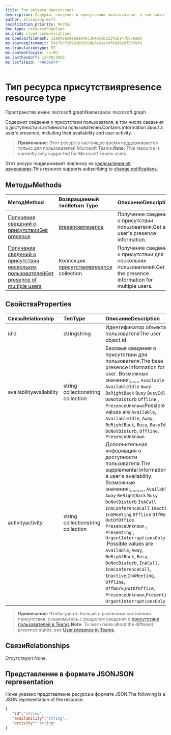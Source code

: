```yaml
---
title: Тип ресурса присутствия
description: Содержит сведения о присутствии пользователя, в том числе сведения о доступности и активности пользователей.
author: elvinyang-msft
localization_priority: Normal
doc_type: resourcePageType
ms.prod: cloud-communications
ms.openlocfilehash: 31e042e59e9ede46c3649ccb623416147b676e06
ms.sourcegitcommit: 59e79cf2693cbb550da3e61eb4f68d9e0f57faf6
ms.translationtype: MT
ms.contentlocale: ru-RU
ms.lasthandoff: 12/09/2020
ms.locfileid: "49606974"
---
```

# <a name="presence-resource-type"></a><span data-ttu-id="95216-103">Тип ресурса присутствия</span><span class="sxs-lookup"><span data-stu-id="95216-103">presence resource type</span></span>

<span data-ttu-id="95216-104">Пространство имен: microsoft.graph</span><span class="sxs-lookup"><span data-stu-id="95216-104">Namespace: microsoft.graph</span></span>

<span data-ttu-id="95216-105">Содержит сведения о присутствии пользователя, в том числе сведения о доступности и активности пользователей.</span><span class="sxs-lookup"><span data-stu-id="95216-105">Contains information about a user's presence, including their availability and user activity.</span></span>

> <span data-ttu-id="95216-106">**Примечание:** Этот ресурс в настоящее время поддерживается только для пользователей Microsoft Teams.</span><span class="sxs-lookup"><span data-stu-id="95216-106">**Note:** This resource is currently only supported for Microsoft Teams users.</span></span>

<span data-ttu-id="95216-107">Этот ресурс поддерживает подписку на [уведомления об изменениях](/graph/webhooks).</span><span class="sxs-lookup"><span data-stu-id="95216-107">This resource supports subscribing to [change notifications](/graph/webhooks).</span></span>

## <a name="methods"></a><span data-ttu-id="95216-108">Методы</span><span class="sxs-lookup"><span data-stu-id="95216-108">Methods</span></span>

| <span data-ttu-id="95216-109">Метод</span><span class="sxs-lookup"><span data-stu-id="95216-109">Method</span></span>                                                            | <span data-ttu-id="95216-110">Возвращаемый тип</span><span class="sxs-lookup"><span data-stu-id="95216-110">Return Type</span></span>                                       | <span data-ttu-id="95216-111">Описание</span><span class="sxs-lookup"><span data-stu-id="95216-111">Description</span></span>                                  |
|:------------------------------------------------------------------|:--------------------------------------------------|:---------------------------------------------|
| [<span data-ttu-id="95216-112">Получение сведений о присутствии</span><span class="sxs-lookup"><span data-stu-id="95216-112">Get presence</span></span>](../api/presence-get.md)     | [<span data-ttu-id="95216-113">presence</span><span class="sxs-lookup"><span data-stu-id="95216-113">presence</span></span>](../resources/presence.md)     | <span data-ttu-id="95216-114">Получение сведений о присутствии пользователя.</span><span class="sxs-lookup"><span data-stu-id="95216-114">Get a user's presence information.</span></span>
| [<span data-ttu-id="95216-115">Получение сведений о присутствии нескольких пользователей</span><span class="sxs-lookup"><span data-stu-id="95216-115">Get presence of multiple users</span></span>](../api/cloudcommunications-getpresencesbyuserid.md)    |  <span data-ttu-id="95216-116">Коллекция [присутствия](../resources/presence.md)</span><span class="sxs-lookup"><span data-stu-id="95216-116">[presence](../resources/presence.md) collection</span></span>     |  <span data-ttu-id="95216-117">Получение сведений о присутствии для нескольких пользователей.</span><span class="sxs-lookup"><span data-stu-id="95216-117">Get the presence information for multiple users.</span></span>      |


## <a name="properties"></a><span data-ttu-id="95216-118">Свойства</span><span class="sxs-lookup"><span data-stu-id="95216-118">Properties</span></span>

| <span data-ttu-id="95216-119">Связь</span><span class="sxs-lookup"><span data-stu-id="95216-119">Relationship</span></span>        | <span data-ttu-id="95216-120">Тип</span><span class="sxs-lookup"><span data-stu-id="95216-120">Type</span></span>                                                 | <span data-ttu-id="95216-121">Описание</span><span class="sxs-lookup"><span data-stu-id="95216-121">Description</span></span>                                                         |
|:--------------------|:-----------------------------------------------------|:--------------------------------------------------------------------|
|<span data-ttu-id="95216-122">id</span><span class="sxs-lookup"><span data-stu-id="95216-122">id</span></span>    |  <span data-ttu-id="95216-123">string</span><span class="sxs-lookup"><span data-stu-id="95216-123">string</span></span>     |  <span data-ttu-id="95216-124">Идентификатор объекта пользователя</span><span class="sxs-lookup"><span data-stu-id="95216-124">The user object id</span></span>   |
|<span data-ttu-id="95216-125">availability</span><span class="sxs-lookup"><span data-stu-id="95216-125">availability</span></span>    |  <span data-ttu-id="95216-126">string collection</span><span class="sxs-lookup"><span data-stu-id="95216-126">string collection</span></span>   |   <span data-ttu-id="95216-127">Базовые сведения о присутствии для пользователя.</span><span class="sxs-lookup"><span data-stu-id="95216-127">The base presence information for a user.</span></span> <span data-ttu-id="95216-128">Возможные значения:,,,,,,, `Available` `AvailableIdle`  `Away` `BeRightBack` `Busy` `BusyIdle` `DoNotDisturb` `Offline` , `PresenceUnknown`</span><span class="sxs-lookup"><span data-stu-id="95216-128">Possible values are `Available`, `AvailableIdle`,  `Away`, `BeRightBack`, `Busy`, `BusyIdle`, `DoNotDisturb`, `Offline`, `PresenceUnknown`</span></span>  |
|<span data-ttu-id="95216-129">activity</span><span class="sxs-lookup"><span data-stu-id="95216-129">activity</span></span>    |  <span data-ttu-id="95216-130">string collection</span><span class="sxs-lookup"><span data-stu-id="95216-130">string collection</span></span>      |    <span data-ttu-id="95216-131">Дополнительная информация о доступности пользователя.</span><span class="sxs-lookup"><span data-stu-id="95216-131">The supplemental information to a user's availability.</span></span> <span data-ttu-id="95216-132">Возможные значения:,,,,,,,,,,, `Available` `Away` `BeRightBack` `Busy` `DoNotDisturb` `InACall` `InAConferenceCall` `Inactive` `InAMeeting` `Offline` `OffWork` `OutOfOffice` `PresenceUnknown` , `Presenting` , `UrgentInterruptionsOnly` .</span><span class="sxs-lookup"><span data-stu-id="95216-132">Possible values are `Available`, `Away`, `BeRightBack`, `Busy`, `DoNotDisturb`, `InACall`, `InAConferenceCall`, `Inactive`,`InAMeeting`, `Offline`, `OffWork`,`OutOfOffice`, `PresenceUnknown`,`Presenting`, `UrgentInterruptionsOnly`.</span></span>       |

><span data-ttu-id="95216-133">**Примечание:** Чтобы узнать больше о различных состояниях присутствия, ознакомьтесь с разделом сведения о [присутствии пользователей в Teams](/microsoftteams/presence-admins).</span><span class="sxs-lookup"><span data-stu-id="95216-133">**Note:** To learn more about the different presence states, see [User presence in Teams](/microsoftteams/presence-admins).</span></span> 

## <a name="relationships"></a><span data-ttu-id="95216-134">Связи</span><span class="sxs-lookup"><span data-stu-id="95216-134">Relationships</span></span>

<span data-ttu-id="95216-135">Отсутствуют.</span><span class="sxs-lookup"><span data-stu-id="95216-135">None.</span></span>

## <a name="json-representation"></a><span data-ttu-id="95216-136">Представление в формате JSON</span><span class="sxs-lookup"><span data-stu-id="95216-136">JSON representation</span></span>

<span data-ttu-id="95216-137">Ниже указано представление ресурса в формате JSON.</span><span class="sxs-lookup"><span data-stu-id="95216-137">The following is a JSON representation of the resource.</span></span>

<!-- {
  "blockType": "resource",
  "optionalProperties": [
  ],
  "@odata.type": "microsoft.graph.presence"
}-->
```json
{
   "id":"string",
   "availability":"string",
   "activity":"string"
}
```
